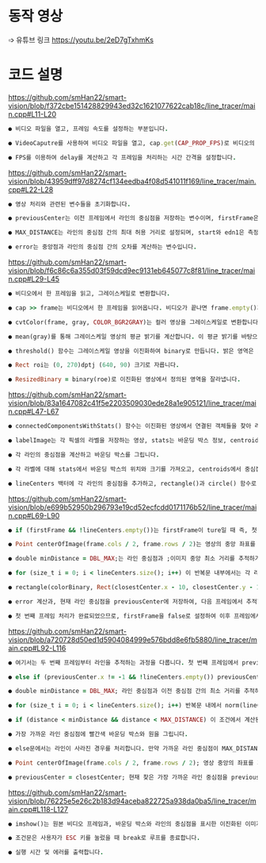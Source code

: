 # 동작 영상

➩ 유튜브 링크
https://youtu.be/2eD7gTxhmKs

# 코드 설명

https://github.com/smHan22/smart-vision/blob/f372cbe151428829943ed32c1621077622cab18c/line_tracer/main.cpp#L11-L20

  ```ruby
● 비디오 파일을 열고, 프레임 속도를 설정하는 부분입니다.

● VideoCaputre를 사용하여 비디오 파일을 열고, cap.get(CAP_PROP_FPS)로 비디오의 FPS(초당 프레임 수)를 가져옵니다.

● FPS를 이용하여 delay를 계산하고 각 프레임을 처리하는 시간 간격을 설정합니다.
```

https://github.com/smHan22/smart-vision/blob/43959dff97d8274cf134eedba4f08d541011f169/line_tracer/main.cpp#L22-L28

```ruby
● 영상 처리와 관련된 변수들을 초기화합니다.

● previousCenter는 이전 프레임에서 라인의 중심점을 저장하는 변수이며, firstFrame은 첫 번째 프레임을 처리하는지 확인하는 변수입니다.

● MAX_DISTANCE는 라인의 중심점 간의 최대 허용 거리로 설정되며, start와 edn1은 측정을 위한 변수입니다.

● error는 중앙점과 라인의 중심점 간의 오차를 계산하는 변수입니다.
```

https://github.com/smHan22/smart-vision/blob/f6c86c6a355d03f59dcd9ec9131eb645077c8f81/line_tracer/main.cpp#L29-L45

```ruby
● 비디오에서 한 프레임을 읽고, 그레이스케일로 변환합니다.

● cap >> frame는 비디오에서 한 프레임을 읽어옵니다. 비디오가 끝나면 frame.empty()가 true가 되어 루프를 종료합니다.

● cvtColor(frame, gray, COLOR_BGR2GRAY)는 컬러 영상을 그레이스케일로 변환합니다.

● mean(gray)를 통해 그레이스케일 영상의 평균 밝기를 계산합니다. 이 평균 밝기를 바탕으로 밝기를 조정하여 gray의 밝기를 100에 맞춥니다.

● threshold() 함수는 그레이스케일 영상을 이진화하여 binary로 만듭니다. 밝은 영역은 255(흰색)으로, 어두운 영역은 0(검은색)으로 변환됩니다.

● Rect roi는 (0, 270)dptj (640, 90) 크기로 자릅니다.

● ResizedBinary = binary(roe)로 이진화된 영상에서 정의된 영역을 잘라냅니다.
```

https://github.com/smHan22/smart-vision/blob/83a1647082c41f5e2203509030ede28a1e905121/line_tracer/main.cpp#L47-L67

```ruby
● connectedComponentsWithStats() 함수는 이진화된 영상에서 연결된 객체들을 찾아 라벨을 지정하고, 각 객체의 바운딩 박스와 중심점을 계산합니다.

● labelImage는 각 픽셀의 라벨을 저장하는 영상, stats는 바운딩 박스 정보, centroids는 각 객체의 중심점 정보를 저장합니다.

● 각 라인의 중심점을 계산하고 바운딩 박스를 그립니다.

● 각 라벨에 대해 stats에서 바운딩 박스의 위치와 크기를 가져오고, centroids에서 중심점을 계산합니다.

● lineCenters 백터에 각 라인의 중심점을 추가하고, rectangle()과 circle() 함수로 바운딩 박스와 중심점을 그립니다.

```

https://github.com/smHan22/smart-vision/blob/e699b52950b296793e19cd52ecfcdd0171176b52/line_tracer/main.cpp#L69-L90

```ruby
● if (firstFrame && !lineCenters.empty())는 firstFrame이 ture일 때 즉, 첫 번째 프레임일 때 라인 중심점(lineCenters)이 하나 이상 있는 경우에만 실행됩니다. lineCenter가 비어 있으면 라인을 찾을 수 없기 때문에 라인 추적을 할 수 없습니다.

● Point centerOfImage(frame.cols / 2, frame.rows / 2)는 영상의 중앙 좌표를 계산합니다. 라인 추적의 기준이 되기 위함입니다. 중앙에서 가장 가까운 라인 중심점을 찾고, 그 차이를 이용하여 라인 추적 방향을 결정할 수 있습니다.

● double minDistance = DBL_MAX;는 라인 중심점과 ;이미지 중앙 최소 거리를 추적하기 위한 초기값으로 double 타입에서 가질 수 있는 가장 큰 값으로 설정합니다.

● for (size_t i = 0; i < lineCenters.size(); i++) 이 반복문 내부에서는 각 라인 중심점에 대해, 중앙과 라인 중심점 간의 거리를 계산합니다. if (distance < minDistance) 계산된 거리가 minDistance보다 작으면, 그 중심점을 가장 가까운 중심점으로 선택합니다.

● rectangle(colorBinary, Rect(closestCenter.x - 10, closestCenter.y - 10, 20, 20), Scalar(0, 0, 255), 2)은 가장 가까운 라인 중심점을 빨간색 바운딩 박스와 원으로 표시합니다.

● error 계산과, 현재 라인 중심점을 previousCenter에 저장하여, 다음 프레임에서 추적할 라인을 결정하는 기준으로 사용됩니다.

● 첫 번째 프레임 처리가 완료되었으므로, firstFrame을 false로 설정하여 이후 프레임에서는 라인을 계속 추적할 수 있도록 합니다.
```

https://github.com/smHan22/smart-vision/blob/a720728d50ed1d5904084999e576bdd8e6fb5880/line_tracer/main.cpp#L92-L116

```ruby
● 여기서는 두 번째 프레임부터 라인을 추적하는 과정을 다룹니다. 첫 번째 프레임에서 previousCenter가 설정되었기 때문에, 이후 프레임에서는 이 previousCenter를 기준으로 가장 가까운 라인 중심점을 찾아서 추적합니다.

● else if (previousCenter.x != -1 && !lineCenters.empty()) previousCenter.x가 -1이 아니라는 것은 첫 번째 프레임에서 중심점을 찾았다는 뜻입니다. 또한 lineCenter가 비어있지 않아야 라인 추적을 계속할 수 있습니다. 이 조건이 참일 때만 라인 추적을 계속합니다.

● double minDistance = DBL_MAX; 라인 중심점과 이전 중심점 간의 최소 거리를 추적하기 위한 초기값으로 매우 큰 값으로 설정합니다.

● for (size_t i = 0; i < lineCenters.size(); i++) 반복문 내에서 norm(lineCenters[i] - previousCenter)를 사용하여 이전 중심점과 현재 라인 중심점 간의 거리를 계산합니다.

● if (distance < minDistance && distance < MAX_DISTANCE) 이 조건에서 계산된 거리가 minDistance보다 작고, MAX_DISTANCE보다 작은 경우에만 최소 거리로 저장합니다. MAX_DISTANCE는 너무 멀리 떨어진 라인 중심점은 추적하지 않도록 하는 값입니다.

● 가장 가까운 라인 중심점에 빨간색 바운딩 박스와 원을 그립니다.

● else문에서는 라인이 사라진 경우를 처리합니다. 만약 가까운 라인 중심점이 MAX_DISTANCE보다 멀리 떨어져 있어 추적이 불가능한 경우, 이전 중심점을 그대로 사용하여 해당 위치에 바운딩 박스와 원을 그립니다.

● Point centerOfImage(frame.cols / 2, frame.rows / 2); 영상 중앙의 좌표를 계산하고, error = centerOfImage.x - closestCenter.x; 중앙과 가장 가까운 라인 중심점 간의 x좌표 차이를 계산하여 error값을 업데이트 합니다.

● previousCenter = closestCenter; 현재 찾은 가장 가까운 라인 중심점을 previousCenter에 저장합니다.
```

https://github.com/smHan22/smart-vision/blob/76225e5e26c2b183d94aceba822725a938da0ba5/line_tracer/main.cpp#L118-L127

```ruby
● imshow()는 원본 비디오 프레임과, 바운딩 박스와 라인의 중심점을 표시한 이진화된 이미지를 시각적으로 보여줍니다.

● 조건문은 사용자가 ESC 키를 눌렀을 때 break로 루프를 종료합니다.

● 실행 시간 및 에러를 출력합니다.
```
